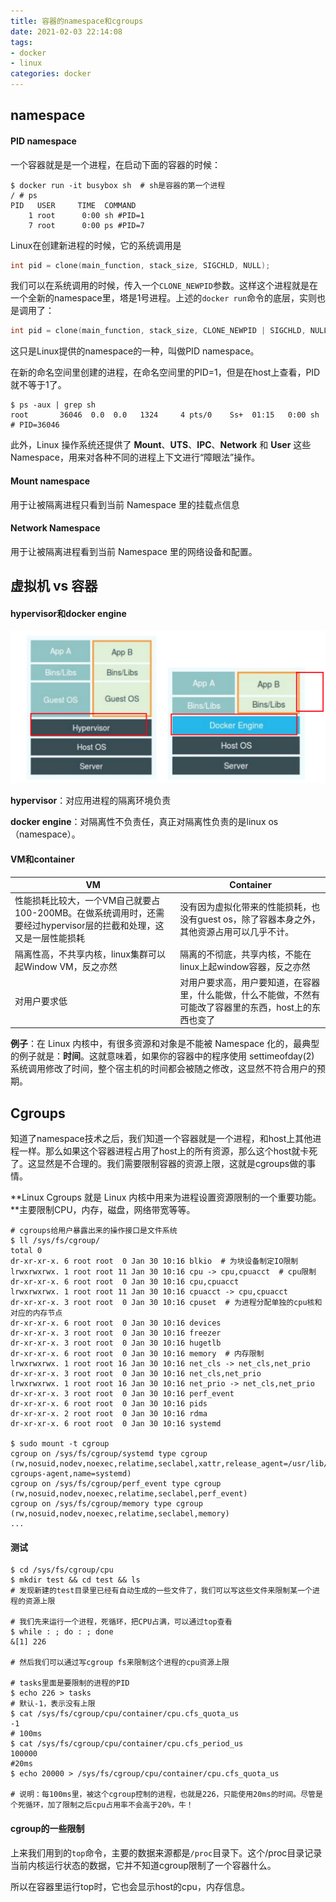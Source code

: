 ```yaml
---
title: 容器的namespace和cgroups
date: 2021-02-03 22:14:08
tags:
- docker
- linux
categories: docker
---
```


## namespace

#### PID namespace

一个容器就是是一个进程，在启动下面的容器的时候：

```shell
$ docker run -it busybox sh  # sh是容器的第一个进程
/ # ps
PID   USER     TIME  COMMAND
    1 root      0:00 sh #PID=1
    7 root      0:00 ps #PID=7
```

Linux在创建新进程的时候，它的系统调用是

```c
int pid = clone(main_function, stack_size, SIGCHLD, NULL); 
```

我们可以在系统调用的时候，传入一个`CLONE_NEWPID`参数。这样这个进程就是在一个全新的namespace里，塔是1号进程。上述的`docker run`命令的底层，实则也是调用了：

```c
int pid = clone(main_function, stack_size, CLONE_NEWPID | SIGCHLD, NULL); 
```

这只是Linux提供的namespace的一种，叫做PID namespace。

在新的命名空间里创建的进程，在命名空间里的PID=1，但是在host上查看，PID就不等于1了。

```shell
$ ps -aux | grep sh
root       36046  0.0  0.0   1324     4 pts/0    Ss+  01:15   0:00 sh  # PID=36046
```

此外，Linux 操作系统还提供了 **Mount**、**UTS**、**IPC**、**Network** 和 **User** 这些 Namespace，用来对各种不同的进程上下文进行“障眼法”操作。

#### Mount namespace

用于让被隔离进程只看到当前 Namespace 里的挂载点信息

#### Network Namespace

用于让被隔离进程看到当前 Namespace 里的网络设备和配置。



## 虚拟机 vs 容器

#### hypervisor和docker engine

<img src="namespace-cgroups/image-20210203222905761.png" alt="image-20210203222905761" style="zoom:50%;" />

**hypervisor**：对应用进程的隔离环境负责

**docker engine**：对隔离性不负责任，真正对隔离性负责的是linux os（namespace）。



####  VM和container

| VM                                                           | Container                                                    |
| ------------------------------------------------------------ | ------------------------------------------------------------ |
| 性能损耗比较大，一个VM自己就要占100-200MB。在做系统调用时，还需要经过hypervisor层的拦截和处理，这又是一层性能损耗 | 没有因为虚拟化带来的性能损耗，也没有guest os，除了容器本身之外，其他资源占用可以几乎不计。 |
| 隔离性高，不共享内核，linux集群可以起Window VM，反之亦然     | 隔离的不彻底，共享内核，不能在linux上起window容器，反之亦然  |
| 对用户要求低                                                 | 对用户要求高，用户要知道，在容器里，什么能做，什么不能做，不然有可能改了容器里的东西，host上的东西也变了 |

**例子**：在 Linux 内核中，有很多资源和对象是不能被 Namespace 化的，最典型的例子就是：**时间**。这就意味着，如果你的容器中的程序使用 settimeofday(2) 系统调用修改了时间，整个宿主机的时间都会被随之修改，这显然不符合用户的预期。



## Cgroups

知道了namespace技术之后，我们知道一个容器就是一个进程，和host上其他进程一样。那么如果这个容器进程占用了host上的所有资源，那么这个host就卡死了。这显然是不合理的。我们需要限制容器的资源上限，这就是cgroups做的事情。

 **Linux Cgroups 就是 Linux 内核中用来为进程设置资源限制的一个重要功能。**主要限制CPU，内存，磁盘，网络带宽等等。

```shell
# cgroups给用户暴露出来的操作接口是文件系统
$ ll /sys/fs/cgroup/
total 0
dr-xr-xr-x. 6 root root  0 Jan 30 10:16 blkio  # 为块设备制定IO限制
lrwxrwxrwx. 1 root root 11 Jan 30 10:16 cpu -> cpu,cpuacct  # cpu限制
dr-xr-xr-x. 6 root root  0 Jan 30 10:16 cpu,cpuacct
lrwxrwxrwx. 1 root root 11 Jan 30 10:16 cpuacct -> cpu,cpuacct
dr-xr-xr-x. 3 root root  0 Jan 30 10:16 cpuset  # 为进程分配单独的cpu核和对应的内存节点
dr-xr-xr-x. 6 root root  0 Jan 30 10:16 devices
dr-xr-xr-x. 3 root root  0 Jan 30 10:16 freezer
dr-xr-xr-x. 3 root root  0 Jan 30 10:16 hugetlb
dr-xr-xr-x. 6 root root  0 Jan 30 10:16 memory  # 内存限制
lrwxrwxrwx. 1 root root 16 Jan 30 10:16 net_cls -> net_cls,net_prio
dr-xr-xr-x. 3 root root  0 Jan 30 10:16 net_cls,net_prio
lrwxrwxrwx. 1 root root 16 Jan 30 10:16 net_prio -> net_cls,net_prio
dr-xr-xr-x. 3 root root  0 Jan 30 10:16 perf_event
dr-xr-xr-x. 6 root root  0 Jan 30 10:16 pids
dr-xr-xr-x. 2 root root  0 Jan 30 10:16 rdma
dr-xr-xr-x. 6 root root  0 Jan 30 10:16 systemd

$ sudo mount -t cgroup
cgroup on /sys/fs/cgroup/systemd type cgroup (rw,nosuid,nodev,noexec,relatime,seclabel,xattr,release_agent=/usr/lib/systemd/systemd-cgroups-agent,name=systemd)
cgroup on /sys/fs/cgroup/perf_event type cgroup (rw,nosuid,nodev,noexec,relatime,seclabel,perf_event)
cgroup on /sys/fs/cgroup/memory type cgroup (rw,nosuid,nodev,noexec,relatime,seclabel,memory)
...
```

#### 测试

```shell
$ cd /sys/fs/cgroup/cpu
$ mkdir test && cd test && ls
# 发现新建的test目录里已经有自动生成的一些文件了，我们可以写这些文件来限制某一个进程的资源上限

# 我们先来运行一个进程，死循环，把CPU占满，可以通过top查看
$ while : ; do : ; done 
&[1] 226

# 然后我们可以通过写cgroup fs来限制这个进程的cpu资源上限

# tasks里面是要限制的进程的PID
$ echo 226 > tasks 
# 默认-1，表示没有上限
$ cat /sys/fs/cgroup/cpu/container/cpu.cfs_quota_us 
-1
# 100ms
$ cat /sys/fs/cgroup/cpu/container/cpu.cfs_period_us 
100000
#20ms
$ echo 20000 > /sys/fs/cgroup/cpu/container/cpu.cfs_quota_us

# 说明：每100ms里，被这个cgroup控制的进程，也就是226，只能使用20ms的时间。尽管是个死循环，加了限制之后cpu占用率不会高于20%，牛！
```

#### cgroup的一些限制

上来我们用到的`top`命令，主要的数据来源都是`/proc`目录下。这个/proc目录记录当前内核运行状态的数据，它并不知道cgroup限制了一个容器什么。

所以在容器里运行top时，它也会显示host的cpu，内存信息。